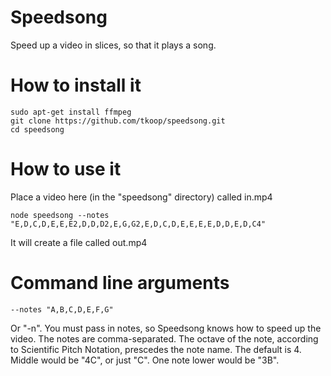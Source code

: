# Speedsong
Speed up a video in slices, so that it plays a song.

# How to install it
```
sudo apt-get install ffmpeg
git clone https://github.com/tkoop/speedsong.git
cd speedsong
```

  
# How to use it
Place a video here (in the "speedsong" directory) called in.mp4
```
node speedsong --notes "E,D,C,D,E,E,E2,D,D,D2,E,G,G2,E,D,C,D,E,E,E,E,D,D,E,D,C4"
```

It will create a file called out.mp4

# Command line arguments

```
--notes "A,B,C,D,E,F,G"
```
Or "-n".  You must pass in notes, so Speedsong knows how to speed up the video.  The notes are comma-separated.  The octave of the note, according to Scientific Pitch Notation, prescedes the note name.  The default is 4.  Middle would be "4C", or just "C".  One note lower would be "3B".